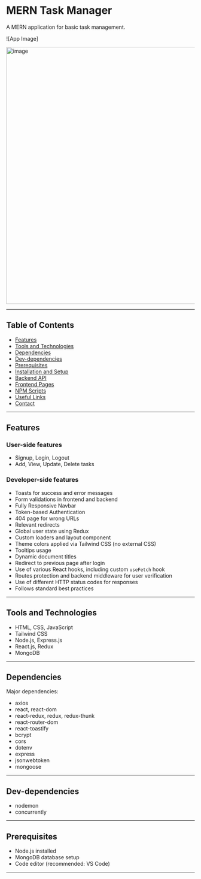 # MERN Task Manager

A MERN application for basic task management.

![App Image]

<img width="1122" height="686" alt="image" src="https://github.com/user-attachments/assets/65d247a9-9cd9-4957-b0dc-1595fc122ee1" />

---

## Table of Contents

- [Features](#features)  
- [Tools and Technologies](#tools-and-technologies)  
- [Dependencies](#dependencies)  
- [Dev-dependencies](#dev-dependencies)  
- [Prerequisites](#prerequisites)  
- [Installation and Setup](#installation-and-setup)  
- [Backend API](#backend-api)  
- [Frontend Pages](#frontend-pages)  
- [NPM Scripts](#npm-scripts)  
- [Useful Links](#useful-links)  
- [Contact](#contact)  

---

## Features

### User-side features
- Signup, Login, Logout  
- Add, View, Update, Delete tasks  

### Developer-side features
- Toasts for success and error messages  
- Form validations in frontend and backend  
- Fully Responsive Navbar  
- Token-based Authentication  
- 404 page for wrong URLs  
- Relevant redirects  
- Global user state using Redux  
- Custom loaders and layout component  
- Theme colors applied via Tailwind CSS (no external CSS)  
- Tooltips usage  
- Dynamic document titles  
- Redirect to previous page after login  
- Use of various React hooks, including custom `useFetch` hook  
- Routes protection and backend middleware for user verification  
- Use of different HTTP status codes for responses  
- Follows standard best practices  

---

## Tools and Technologies

- HTML, CSS, JavaScript  
- Tailwind CSS  
- Node.js, Express.js  
- React.js, Redux  
- MongoDB  

---

## Dependencies

Major dependencies:

- axios  
- react, react-dom  
- react-redux, redux, redux-thunk  
- react-router-dom  
- react-toastify  
- bcrypt  
- cors  
- dotenv  
- express  
- jsonwebtoken  
- mongoose  

---

## Dev-dependencies

- nodemon  
- concurrently  

---

## Prerequisites

- Node.js installed  
- MongoDB database setup  
- Code editor (recommended: VS Code)  

---


